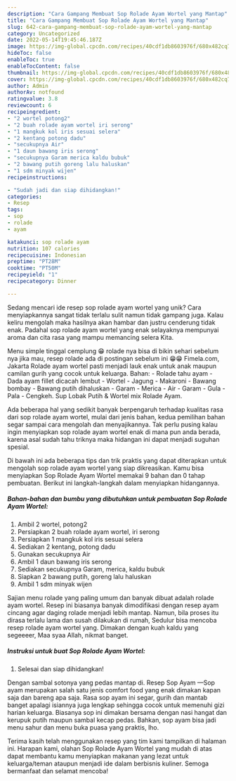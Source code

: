 ```yaml
---
description: "Cara Gampang Membuat Sop Rolade Ayam Wortel yang Mantap"
title: "Cara Gampang Membuat Sop Rolade Ayam Wortel yang Mantap"
slug: 642-cara-gampang-membuat-sop-rolade-ayam-wortel-yang-mantap
category: Uncategorized
date: 2022-05-14T19:45:46.187Z
image: https://img-global.cpcdn.com/recipes/40cdf1db8603976f/680x482cq70/sop-rolade-ayam-wortel-foto-resep-utama.jpg
hideToc: false
enableToc: true
enableTocContent: false
thumbnail: https://img-global.cpcdn.com/recipes/40cdf1db8603976f/680x482cq70/sop-rolade-ayam-wortel-foto-resep-utama.jpg
cover: https://img-global.cpcdn.com/recipes/40cdf1db8603976f/680x482cq70/sop-rolade-ayam-wortel-foto-resep-utama.jpg
author: Admin
authorAv: notfound
ratingvalue: 3.8
reviewcount: 6
recipeingredient:
- "2 wortel potong2"
- "2 buah rolade ayam wortel iri serong"
- "1 mangkuk kol iris sesuai selera"
- "2 kentang potong dadu"
- "secukupnya Air"
- "1 daun bawang iris serong"
- "secukupnya Garam merica kaldu bubuk"
- "2 bawang putih goreng lalu haluskan"
- "1 sdm minyak wijen"
recipeinstructions:

- "Sudah jadi dan siap dihidangkan!"
categories:
- Resep
tags:
- sop
- rolade
- ayam

katakunci: sop rolade ayam 
nutrition: 107 calories
recipecuisine: Indonesian
preptime: "PT28M"
cooktime: "PT50M"
recipeyield: "1"
recipecategory: Dinner

---
```





Sedang mencari ide resep sop rolade ayam wortel yang unik? Cara menyiapkannya sangat tidak terlalu sulit namun tidak gampang juga. Kalau keliru mengolah maka hasilnya akan hambar dan justru cenderung tidak enak. Padahal sop rolade ayam wortel yang enak selayaknya mempunyai aroma dan cita rasa yang mampu memancing selera Kita.





Menu simple tinggal cemplung 😁 rolade nya bisa di bikin sehari sebelum nya jika mau, resep rolade ada di postingan sebelum ini 😁😁 Fimela.com, Jakarta Rolade ayam wortel pasti menjadi lauk enak untuk anak maupun camilan gurih yang cocok untuk keluarga. Bahan: - Rolade tahu ayam - Dada ayam fillet dicacah lembut - Wortel - Jagung - Makaroni - Bawang bombay - Bawang putih dihaluskan - Garam - Merica - Air - Garam - Gula - Pala - Cengkeh. Sup Lobak Putih &amp; Wortel mix Rolade Ayam.

Ada beberapa hal yang sedikit banyak berpengaruh terhadap kualitas rasa dari sop rolade ayam wortel, mulai dari jenis bahan, kedua pemilihan bahan segar sampai cara mengolah dan menyajikannya. Tak perlu pusing kalau ingin menyiapkan sop rolade ayam wortel enak di mana pun anda berada, karena asal sudah tahu triknya maka hidangan ini dapat menjadi suguhan spesial.






Di bawah ini ada beberapa tips dan trik praktis yang dapat diterapkan untuk mengolah sop rolade ayam wortel yang siap dikreasikan. Kamu bisa menyiapkan Sop Rolade Ayam Wortel memakai 9 bahan dan 0 tahap pembuatan. Berikut ini langkah-langkah dalam menyiapkan hidangannya.

<!--inarticleads1-->

##### Bahan-bahan dan bumbu yang dibutuhkan untuk pembuatan Sop Rolade Ayam Wortel:

1. Ambil 2 wortel, potong2
1. Persiapkan 2 buah rolade ayam wortel, iri serong
1. Persiapkan 1 mangkuk kol iris sesuai selera
1. Sediakan 2 kentang, potong dadu
1. Gunakan secukupnya Air
1. Ambil 1 daun bawang iris serong
1. Sediakan secukupnya Garam, merica, kaldu bubuk
1. Siapkan 2 bawang putih, goreng lalu haluskan
1. Ambil 1 sdm minyak wijen


Sajian menu rolade yang paling umum dan banyak dibuat adalah rolade ayam wortel. Resep ini biasanya banyak dimodifikasi dengan resep ayam cincang agar daging rolade menjadi lebih mantap. Namun, bila proses itu dirasa terlalu lama dan susah dilakukan di rumah, Sedulur bisa mencoba resep rolade ayam wortel yang. Dimakan dengan kuah kaldu yang segeeeer, Maa syaa Allah, nikmat banget. 

<!--inarticleads2-->

##### Instruksi untuk buat Sop Rolade Ayam Wortel:


1. Selesai dan siap dihidangkan!

Dengan sambal sotonya yang pedas mantap di. Resep Sop Ayam —Sop ayam merupakan salah satu jenis comfort food yang enak dimakan kapan saja dan bareng apa saja. Rasa sop ayam ini segar, gurih dan mantab banget apalagi isiannya juga lengkap sehingga cocok untuk memenuhi gizi harian keluarga. Biasanya sop ini dimakan bersama dengan nasi hangat dan kerupuk putih maupun sambal kecap pedas. Bahkan, sop ayam bisa jadi menu sahur dan menu buka puasa yang praktis, lho. 

Terima kasih telah menggunakan resep yang tim kami tampilkan di halaman ini. Harapan kami, olahan Sop Rolade Ayam Wortel yang mudah di atas dapat membantu kamu menyiapkan makanan yang lezat untuk keluarga/teman ataupun menjadi ide dalam berbisnis kuliner. Semoga bermanfaat dan selamat mencoba!
